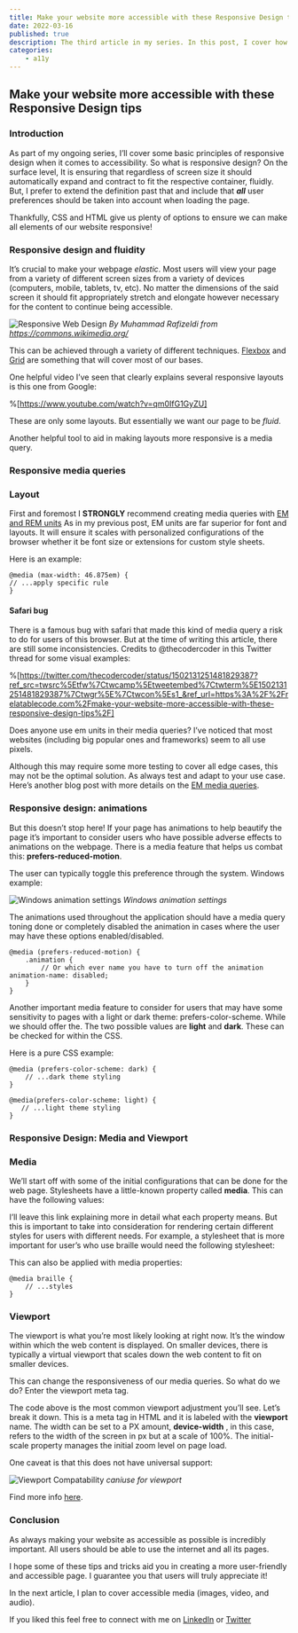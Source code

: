 ```yaml
---
title: Make your website more accessible with these Responsive Design tips
date: 2022-03-16
published: true
description: The third article in my series. In this post, I cover how to effectively use responsive design to create a more accessible website.
categories:
    - a11y
---
```


## Make your website more accessible with these Responsive Design tips

### Introduction

As part of my ongoing series, I’ll cover some basic principles of responsive design when it comes to accessibility. So what is responsive design? On the surface level, It is ensuring that regardless of screen size it should automatically expand and contract to fit the respective container, fluidly. But, I prefer to extend the definition past that and include that **_all_** user preferences should be taken into account when loading the page.

Thankfully, CSS and HTML give us plenty of options to ensure we can make all elements of our website responsive!

### Responsive design and fluidity

It’s crucial to make your webpage _elastic_. Most users will view your page from a variety of different screen sizes from a variety of devices (computers, mobile, tablets, tv, etc). No matter the dimensions of the said screen it should fit appropriately stretch and elongate however necessary for the content to continue being accessible.

![Responsive Web Design](https://cdn.hashnode.com/res/hashnode/image/upload/v1647440333787/k72IefXmU.png)
_By Muhammad Rafizeldi from https://commons.wikimedia.org/_

This can be achieved through a variety of different techniques. [Flexbox](https://developer.mozilla.org/en-US/docs/Learn/CSS/CSS_layout/Flexbox) and [Grid](https://developer.mozilla.org/en-US/docs/Web/CSS/grid) are something that will cover most of our bases.

One helpful video I’ve seen that clearly explains several responsive layouts is this one from Google:

%[https://www.youtube.com/watch?v=qm0IfG1GyZU]

These are only some layouts. But essentially we want our page to be _fluid_.

Another helpful tool to aid in making layouts more responsive is a media query.

### Responsive media queries

### Layout

First and foremost I **STRONGLY** recommend creating media queries with [EM and REM units](https://developer.mozilla.org/en-US/docs/Learn/CSS/Building_blocks/Values_and_units) As in my previous post, EM units are far superior for font and layouts. It will ensure it scales with personalized configurations of the browser whether it be font size or extensions for custom style sheets.

Here is an example:

```
@media (max-width: 46.875em) {
// ...apply specific rule
}
```

#### Safari bug

There is a famous bug with safari that made this kind of media query a risk to do for users of this browser. But at the time of writing this article, there are still some inconsistencies. Credits to @thecodercoder in this Twitter thread for some visual examples:

%[https://twitter.com/thecodercoder/status/1502131251481829387?ref_src=twsrc%5Etfw%7Ctwcamp%5Etweetembed%7Ctwterm%5E1502131251481829387%7Ctwgr%5E%7Ctwcon%5Es1_&ref_url=https%3A%2F%2Frelatablecode.com%2Fmake-your-website-more-accessible-with-these-responsive-design-tips%2F]

Does anyone use em units in their media queries? I’ve noticed that most websites (including big popular ones and frameworks) seem to all use pixels.

Although this may require some more testing to cover all edge cases, this may not be the optimal solution. As always test and adapt to your use case. Here’s another blog post with more details on the [EM media queries](https://zellwk.com/blog/media-query-units/).

### Responsive design: animations

But this doesn’t stop here! If your page has animations to help beautify the page it’s important to consider users who have possible adverse effects to animations on the webpage. There is a media feature that helps us combat this: **prefers-reduced-motion**.

The user can typically toggle this preference through the system. Windows example:

![Windows animation settings](https://cdn.hashnode.com/res/hashnode/image/upload/v1647440335097/2hMZ6vnqJ.png)
_Windows animation settings_

The animations used throughout the application should have a media query toning done or completely disabled the animation in cases where the user may have these options enabled/disabled.

```
@media (prefers-reduced-motion) {
    .animation {
        // Or which ever name you have to turn off the animation animation-name: disabled;
    }
}
```

Another important media feature to consider for users that may have some sensitivity to pages with a light or dark theme: prefers-color-scheme. While we should offer the. The two possible values are **light** and **dark**. These can be checked for within the CSS.

Here is a pure CSS example:

```
@media (prefers-color-scheme: dark) {
    // ...dark theme styling
}

@media(prefers-color-scheme: light) {
   // ...light theme styling
}
```

### Responsive Design: Media and Viewport

### Media

We’ll start off with some of the initial configurations that can be done for the web page. Stylesheets have a little-known property called **media**. This can have the following values:

I’ll leave this link explaining more in detail what each property means. But this is important to take into consideration for rendering certain different styles for users with different needs. For example, a stylesheet that is more important for user’s who use braille would need the following stylesheet:

This can also be applied with media properties:

```
@media braille {
    // ...styles
}
```

### Viewport

The viewport is what you’re most likely looking at right now. It’s the window within which the web content is displayed. On smaller devices, there is typically a virtual viewport that scales down the web content to fit on smaller devices.

This can change the responsiveness of our media queries. So what do we do? Enter the viewport meta tag.

The code above is the most common viewport adjustment you’ll see. Let’s break it down. This is a meta tag in HTML and it is labeled with the **viewport** name. The width can be set to a PX amount, **device-width** , in this case, refers to the width of the screen in px but at a scale of 100%. The initial-scale property manages the initial zoom level on page load.

One caveat is that this does not have universal support:

![Viewport Compatability](https://cdn.hashnode.com/res/hashnode/image/upload/v1647440336324/BlneIxnEv.png)
_caniuse for viewport_

Find more info [here](https://developer.mozilla.org/en-US/docs/Web/HTML/Viewport_meta_tag).

### Conclusion

As always making your website as accessible as possible is incredibly important. All users should be able to use the internet and all its pages.

I hope some of these tips and tricks aid you in creating a more user-friendly and accessible page. I guarantee you that users will truly appreciate it!

In the next article, I plan to cover accessible media (images, video, and audio).

If you liked this feel free to connect with me on [LinkedIn](https://www.linkedin.com/in/diego-ballesteros-9468a7136/) or [Twitter](https://twitter.com/relatablecoder)
